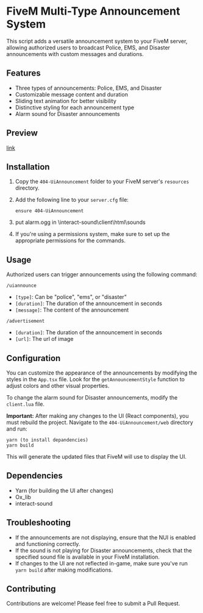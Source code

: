 # FiveM Multi-Type Announcement System

This script adds a versatile announcement system to your FiveM server, allowing authorized users to broadcast Police, EMS, and Disaster announcements with custom messages and durations.

## Features

- Three types of announcements: Police, EMS, and Disaster
- Customizable message content and duration
- Sliding text animation for better visibility
- Distinctive styling for each announcement type
- Alarm sound for Disaster announcements

## Preview 

[link](https://streamable.com/i4c0py)

## Installation

1. Copy the `404-UiAnnouncement` folder to your FiveM server's `resources` directory.

2. Add the following line to your `server.cfg` file:
   ```
   ensure 404-UiAnnouncement
   ```
4. put alarm.ogg in \interact-sound\client\html\sounds

3. If you're using a permissions system, make sure to set up the appropriate permissions for the commands.

## Usage

Authorized users can trigger announcements using the following command:

```
/uiannounce
```

- `[type]`: Can be "police", "ems", or "disaster"
- `[duration]`: The duration of the announcement in seconds
- `[message]`: The content of the announcement

```
/advertisement
```

- `[duration]`: The duration of the announcement in seconds
- `[url]`: The url of image

## Configuration

You can customize the appearance of the announcements by modifying the styles in the `App.tsx` file. Look for the `getAnnouncementStyle` function to adjust colors and other visual properties.

To change the alarm sound for Disaster announcements, modify the `client.lua` file.

**Important:** After making any changes to the UI (React components), you must rebuild the project. Navigate to the `404-UiAnnouncement/web` directory and run:

```
yarn (to install depandencies)
yarn build
```

This will generate the updated files that FiveM will use to display the UI.

## Dependencies

- Yarn (for building the UI after changes)
- Ox_lib
- interact-sound

## Troubleshooting

- If the announcements are not displaying, ensure that the NUI is enabled and functioning correctly.
- If the sound is not playing for Disaster announcements, check that the specified sound file is available in your FiveM installation.
- If changes to the UI are not reflected in-game, make sure you've run `yarn build` after making modifications.


## Contributing

Contributions are welcome! Please feel free to submit a Pull Request.
